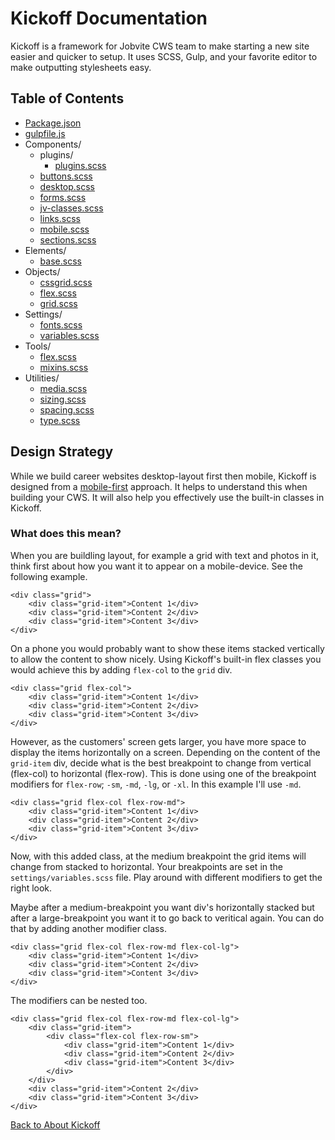 # Kickoff Documentation

Kickoff is a framework for Jobvite CWS team to make starting a new site easier and quicker to setup. It uses SCSS, Gulp, and your favorite editor to make outputting stylesheets easy.

## Table of Contents
* [Package.json](package.md)
* [gulpfile.js](gulpfile.md)
* Components/
    * plugins/
        * [plugins.scss](components-plugins.md)
    * [buttons.scss](components-buttons.md)
    * [desktop.scss](components-desktop.md)
    * [forms.scss](components-forms.md)
    * [jv-classes.scss](components-jv-classes.md)
    * [links.scss](components-links.md)
    * [mobile.scss](components-mobile.md)
    * [sections.scss](components-sections.md)
* Elements/
    * [base.scss](elements-base.md)
* Objects/
    * [cssgrid.scss](objects-cssgrid.md)
    * [flex.scss](objects-flex.md)
    * [grid.scss](objects-grid.md)
* Settings/
    * [fonts.scss](settings-fonts.md)
    * [variables.scss](settings-variables.md)
* Tools/
    * [flex.scss](tools-flex.md)
    * [mixins.scss](tools-mixins.md)
* Utilities/
    * [media.scss](utilities-media.md)
    * [sizing.scss](utilities-sizing.md)
    * [spacing.scss](utilities-spacing.md)
    * [type.scss](utilities-type.md)

## Design Strategy

While we build career websites desktop-layout first then mobile, Kickoff is designed from a [mobile-first](http://mobile-first.abookapart.com/) approach. It helps to understand this when building your CWS. It will also help you effectively use the built-in classes in Kickoff.

### What does this mean?

When you are buildling layout, for example a grid with text and photos in it, think first about how you want it to appear on a mobile-device. See the following example.

```
<div class="grid">
    <div class="grid-item">Content 1</div>
    <div class="grid-item">Content 2</div>
    <div class="grid-item">Content 3</div>
</div>
```

On a phone you would probably want to show these items stacked vertically to allow the content to show nicely. Using Kickoff's built-in flex classes you would achieve this by adding `flex-col` to the `grid` div.

```
<div class="grid flex-col">
    <div class="grid-item">Content 1</div>
    <div class="grid-item">Content 2</div>
    <div class="grid-item">Content 3</div>
</div>
```

However, as the customers' screen gets larger, you have more space to display the items horizontally on a screen. Depending on the content of the `grid-item` div, decide what is the best breakpoint to change from vertical (flex-col) to horizontal (flex-row). This is done using one of the breakpoint modifiers for `flex-row`; `-sm`, `-md`, `-lg`, or `-xl`. In this example I'll use `-md`.

```
<div class="grid flex-col flex-row-md">
    <div class="grid-item">Content 1</div>
    <div class="grid-item">Content 2</div>
    <div class="grid-item">Content 3</div>
</div>
```

Now, with this added class, at the medium breakpoint the grid items will change from stacked to horizontal. Your breakpoints are set in the `settings/variables.scss` file. Play around with different modifiers to get the right look.

Maybe after a medium-breakpoint you want div's horizontally stacked but after a large-breakpoint you want it to go back to veritical again. You can do that by adding another modifier class.

```
<div class="grid flex-col flex-row-md flex-col-lg">
    <div class="grid-item">Content 1</div>
    <div class="grid-item">Content 2</div>
    <div class="grid-item">Content 3</div>
</div>
```

The modifiers can be nested too.

```
<div class="grid flex-col flex-row-md flex-col-lg">
    <div class="grid-item">
        <div class="flex-col flex-row-sm">
            <div class="grid-item">Content 1</div>
            <div class="grid-item">Content 2</div>
            <div class="grid-item">Content 3</div>
        </div>
    </div>
    <div class="grid-item">Content 2</div>
    <div class="grid-item">Content 3</div>
</div>
```

[Back to About Kickoff](../README.md)
